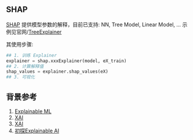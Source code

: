 
## SHAP


[SHAP](https://shap.readthedocs.io/en/latest/index.html) 提供模型参数的解释，目前已支持: NN, Tree Model, Linear Model, ... 示例见官网/[TreeExplainer](https://zhuanlan.zhihu.com/p/83412330)

其使用步骤:
```py
## 1. 训练 Explainer
explainer = shap.xxxExplainer(model, eX_train)
## 2. 计算解释值
shap_values = explainer.shap_values(eX)
## 3. 可视化
```

## 背景参考

1. [Explainable ML](https://zhuanlan.zhihu.com/p/339294365)
2. [XAI](https://blog.csdn.net/FelicityXu/article/details/121972644)
3. [XAI](https://cloud.tencent.com/developer/article/1552427)
4. [初探Explainable AI](https://zhuanlan.zhihu.com/p/238202269)




